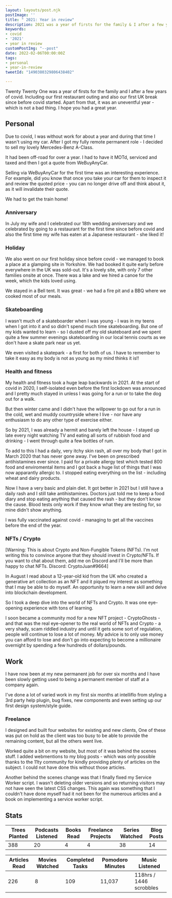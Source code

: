 ```yaml
---
layout: layouts/post.njk
postImage: ''
title: " 2021: Year in review"
description: 2021 was a year of firsts for the family & I after a few years of covid, including our first restaurant outing & also our first UK break since before covid
keywords:
- covid
- '2021'
- year in review
customPostImg: "--post"
date: 2022-02-06T00:00:00Z
tags:
- personal
- year-in-review
tweetId: "1490380329806438402"

---
```

Twenty Twenty One was a year of firsts for the family and I after a few years of covid. Including our first restaurant outing and also our first UK break since before covid started. Apart from that, it was an uneventful year - which is not a bad thing. I hope you had a great year.

## Personal

Due to covid, I was without work for about a year and during that time I wasn't using my car. After I got my fully remote permanent role - I decided to sell my lovely Mercedes-Benz A-Class.

It had been off-road for over a year. I had to have it MOTd, serviced and taxed and then I got a quote from WeBuyAnyCar.

Selling via WeBuyAnyCar for the first time was an interesting experience. For example, did you know that once you take your car for them to inspect it and review the quoted price - you can no longer drive off and think about it, as it will invalidate their quote.

We had to get the train home!

### Anniversary

In July my wife and I celebrated our 18th wedding anniversary and we celebrated by going to a restaurant for the first time since before covid and also the first time my wife has eaten at a Japanese restaurant - she liked it!

### Holiday

We also went on our first holiday since before covid - we managed to book a place at a glamping site in Yorkshire. We had booked it quite early before everywhere in the UK was sold-out. It's a lovely site, with only 7 other families onsite at once. There was a lake and we hired a canoe for the week, which the kids loved using. 

We stayed in a Bell tent. It was great - we had a fire pit and a BBQ where we cooked most of our meals.

### Skateboarding

I wasn't much of a skateboarder when I was young - I was in my teens when I got into it and so didn't spend much time skateboarding. But one of my kids wanted to learn - so I dusted off my old skateboard and we spent quite a few summer evenings skateboarding in our local tennis courts as we don't have a skate park near us yet.

We even visited a skatepark - a first for both of us. I have to remember to take it easy as my body is not as young as my mind thinks it is!!

### Health and fitness

My health and fitness took a huge leap backwards in 2021. At the start of covid in 2020, I self-isolated even before the first lockdown was announced and I pretty much stayed in unless I was going for a run or to take the dog out for a walk.

But then winter came and I didn't have the willpower to go out for a run in the cold, wet and muddy countryside where I live - nor have any enthusiasm to do any other type of exercise either.

So by 2021, I was already a hermit and barely left the house - I stayed up late every night watching TV and eating all sorts of rubbish food and drinking - I went through quite a few bottles of rum.

To add to this I had a daily, very itchy skin rash, all over my body that I got in March 2020 that has never gone away. I've been on prescribed antihistamines ever since. I paid for a private allergy test which tested 800 food and enviromental items and I got back a huge list of things that I was now apparantly allergic to. I stopped eating everything on the list - including wheat and dairy products. 

Now I have a very basic and plain diet. It got better in 2021 but I still have a daily rash and I still take antihistamines. Doctors just told me to keep a food diary and stop eating anything that caused the rash - but they don't know the cause. Blood tests only work if they know what they are testing for, so mine didn't show anything.

I was fully vaccinated against covid - managing to get all the vaccines before the end of the year.

### NFTs / Crypto

\[Warning: This is about Crypto and Non-Fungible Tokens (NFTs). I'm not writing this to convince anyone that they should invest in Crypto/NFTs. If you want to chat about them, add me on Discord and I'll be more than happy to chat NFTs. Discord: CryptoJuan#9664\]

In August I read about a 12-year-old kid from the UK who created a generative art collection as an NFT and it piqued my interest as something that I may be able to do myself. An opportunity to learn a new skill and delve into blockchain development.

So I took a deep dive into the world of NFTs and Crypto. It was one eye-opening experience with tons of learning.

I soon became a community mod for a new NFT project - CryptoGhosts - and that was the real eye-opener to the real world of NFTs and Crypto - a very shady, scam riddled industry and until it gets some sort of regulation, people will continue to lose a lot of money. My advice is to only use money you can afford to lose and don't go into expecting to become a millionaire overnight by spending a few hundreds of dollars/pounds.

## Work

I have now been at my new permanent job for over six months and I have been slowly getting used to being a permanent member of staff at a company again.

I've done a lot of varied work in my first six months at intelliflo from styling a 3rd party help plugin, bug fixes, new components and even setting up our first design system/style guide.

### Freelance

I designed and built four websites for existing and new clients, One of these was put on hold as the client was too busy to be able to provide the remaining content, but all the others went live.

Worked quite a bit on my website, but most of it was behind the scenes stuff. I added webmentions to my blog posts - which was only possible thanks to the 11ty community for kindly providing plenty of articles on the subject. I could not have done this without those articles.

Another behind the scenes change was that I finally fixed my Service Worker script. I wasn't deleting older versions and so returning visitors may not have seen the latest CSS changes. This again was something that I couldn't have done myself had it not been for the numerous articles and a book on implementing a service worker script.

## Stats

<table>
  <thead>
    <tr>
      <th>Trees Planted</th>
      <th>Podcasts Listened</th>
      <th>Books Read</th>
      <th>Freelance Projects</th>
      <th>Series Watched</th>
      <th>Blog Posts</th>
    </tr>
  </thead>
  <tbody>
    <tr>
      <td data-label="Trees Planted">388</td>
      <td data-label="Podcasts Listened">20</td>
      <td data-label="Books Read">4</td>
      <td data-label="Freelance Projects">4</td>
      <td data-label="Series Watched">38</td>
      <td data-label="Blog Posts">14</td>
    </tr>
  </tbody>
</table>

<table>
  <thead>
    <tr>
      <th>Articles Read</th>
      <th>Movies Watched</th>
      <th>Completed Tasks</th>
      <th>Pomodoro Minutes</th>
      <th>Music Listened</th>
    </tr>
  </thead>
  <tbody>
    <tr>
      <td data-label="Articles Read">226</td>
      <td data-label="Movies Watched">8</td>
      <td data-label="Completed Tasks">109</td>
      <td data-label="Pomodoro Minutes">11,037</td>
      <td data-label="Music Listened">118hrs / 1446 scrobbles</td>
    </tr>
  </tbody>
</table>
